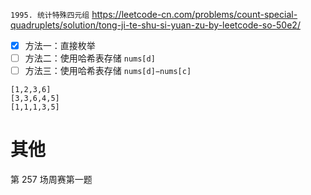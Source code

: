 
`1995. 统计特殊四元组` https://leetcode-cn.com/problems/count-special-quadruplets/solution/tong-ji-te-shu-si-yuan-zu-by-leetcode-so-50e2/
- [x] 方法一：直接枚举
- [ ] 方法二：使用哈希表存储 `nums[d]`
- [ ] 方法三：使用哈希表存储 `nums[d]−nums[c]`

```
[1,2,3,6]
[3,3,6,4,5]
[1,1,1,3,5]
```

# 其他

第 257 场周赛第一题
